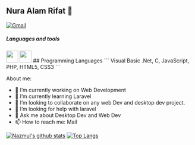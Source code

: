  ## Nura Alam Rifat 👋
 [![Gmail](https://img.shields.io/badge/%20-Send%20Mail-black?color=14171A&labelColor=ef5350&logo=gmail&logoColor=ffffff)](mailto:noorealamrifat@gmail.com?subject=From%20GitHub&body=Hi,%20there.%20Found%20you%20from%20GitHub.)
 <h5>Languages and tools</h5>
 <img height="32" width="32" style="color: #F7DF1E;" src="https://cdn.worldvectorlogo.com/logos/javascript.svg" />
 <img height="32" width="32" style="color: #F7DF1E;" src="https://cdn.worldvectorlogo.com/logos/jquery.svg" />
 ## Programming Languages
```
Visual Basic .Net, C, JavaScript, PHP, HTML5, CSS3
```


About me:


- 🔭 I’m currently working on Web Development
- 🌱 I’m currently learning Laravel
- 👯 I’m looking to collaborate on any web Dev and desktop dev project.
- 🤔 I’m looking for help with laravel
- 💬 Ask me about Desktop Dev and Web Dev
- 📫 How to reach me: Mail



[![Nazmul's github stats](https://github-readme-stats.vercel.app/api?username=na-rifat)](https://github.com/na-rifat/github-readme-stats)
[![Top Langs](https://github-readme-stats.vercel.app/api/top-langs/?username=na-rifat&layout=compact)](https://github.com/na-rifat/github-readme-stats)
